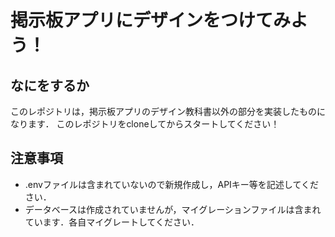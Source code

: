 # 掲示板アプリにデザインをつけてみよう！
## なにをするか
このレポジトリは，掲示板アプリのデザイン教科書以外の部分を実装したものになります．
このレポジトリをcloneしてからスタートしてください！
## 注意事項
- .envファイルは含まれていないので新規作成し，APIキー等を記述してください．
- データベースは作成されていませんが，マイグレーションファイルは含まれています．各自マイグレートしてください．